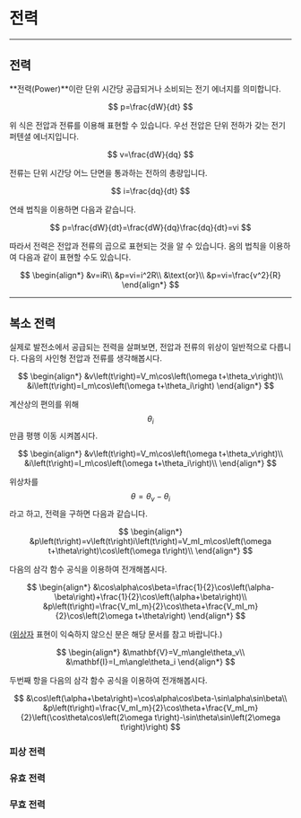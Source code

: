 # 전력

---

## 전력

**전력(Power)**이란 단위 시간당 공급되거나 소비되는 전기 에너지를 의미합니다.

$$
p=\frac{dW}{dt}
$$

위 식은 전압과 전류를 이용해 표현할 수 있습니다. 우선 전압은 단위 전하가 갖는 전기 퍼텐셜 에너지입니다.

$$
v=\frac{dW}{dq}
$$

전류는 단위 시간당 어느 단면을 통과하는 전하의 총량입니다.

$$
i=\frac{dq}{dt}
$$

연쇄 법칙을 이용하면 다음과 같습니다.

$$
p=\frac{dW}{dt}=\frac{dW}{dq}\frac{dq}{dt}=vi
$$

따라서 전력은 전압과 전류의 곱으로 표현되는 것을 알 수 있습니다. 옴의 법칙을 이용하여 다음과 같이 표현할 수도 있습니다.

$$
\begin{align*}
&v=iR\\
&p=vi=i^2R\\
&\text{or}\\
&p=vi=\frac{v^2}{R}
\end{align*}
$$

---

## 복소 전력
실제로 발전소에서 공급되는 전력을 살펴보면, 전압과 전류의 위상이 일반적으로 다릅니다. 다음의 사인형 전압과 전류를 생각해봅시다. 

$$
\begin{align*}
		&v\left(t\right)=V_m\cos\left(\omega t+\theta_v\right)\\
		&i\left(t\right)=I_m\cos\left(\omega t+\theta_i\right)
	\end{align*}
$$

계산상의 편의를 위해 $$\theta_i$$만큼 평행 이동 시켜봅시다.

$$
\begin{align*}
		&v\left(t\right)=V_m\cos\left(\omega t+\theta_v\right)\\
		&i\left(t\right)=I_m\cos\left(\omega t+\theta_i\right)\\
	\end{align*}
$$

위상차를 $$\theta=\theta_v-\theta_i$$라고 하고, 전력을 구하면 다음과 같습니다.

$$
\begin{align*}
		&p\left(t\right)=v\left(t\right)i\left(t\right)=V_mI_m\cos\left(\omega t+\theta\right)\cos\left(\omega t\right)\\
	\end{align*}
$$

다음의 삼각 함수 공식을 이용하여 전개해봅시다.

$$
\begin{align*}
		&\cos\alpha\cos\beta=\frac{1}{2}\cos\left(\alpha-\beta\right)+\frac{1}{2}\cos\left(\alpha+\beta\right)\\
		&p\left(t\right)=\frac{V_mI_m}{2}\cos\theta+\frac{V_mI_m}{2}\cos\left(2\omega t+\theta\right)
	\end{align*}
$$



([위상자](./Phasor.md) 표현이 익숙하지 않으신 분은 해당 문서를 참고 바랍니다.)

$$
\begin{align*}
		&\mathbf{V}=V_m\angle\theta_v\\
		&\mathbf{I}=I_m\angle\theta_i
	\end{align*}
$$

두번째 항을 다음의 삼각 함수 공식을 이용하여 전개해봅시다.

$$
&\cos\left(\alpha+\beta\right)=\cos\alpha\cos\beta-\sin\alpha\sin\beta\\
    &p\left(t\right)=\frac{V_mI_m}{2}\cos\theta+\frac{V_mI_m}{2}\left(\cos\theta\cos\left(2\omega t\right)-\sin\theta\sin\left(2\omega t\right)\right)
$$

### 피상 전력

### 유효 전력

### 무효 전력
